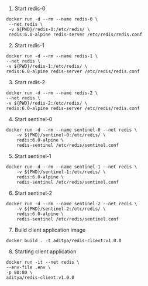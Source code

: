 1. Start redis-0

```
docker run -d --rm --name redis-0 \
 --net redis \
 -v ${PWD}/redis-0:/etc/redis/ \
 redis:6.0-alpine redis-server /etc/redis/redis.conf
```

2. Start redis-1

```
docker run -d --rm --name redis-1 \
--net redis \
-v ${PWD}/redis-1:/etc/redis/ \
redis:6.0-alpine redis-server /etc/redis/redis.conf
```

3. Start redis-2

```
docker run -d --rm --name redis-2 \
--net redis \
-v ${PWD}/redis-2:/etc/redis/ \
redis:6.0-alpine redis-server /etc/redis/redis.conf
```

4. Start sentinel-0

```
docker run -d --rm --name sentinel-0 --net redis \
    -v ${PWD}/sentinel-0:/etc/redis/ \
    redis:6.0-alpine \
    redis-sentinel /etc/redis/sentinel.conf
```

5. Start sentinel-1

```
docker run -d --rm --name sentinel-1 --net redis \
    -v ${PWD}/sentinel-1:/etc/redis/ \
    redis:6.0-alpine \
    redis-sentinel /etc/redis/sentinel.conf
```

6. Start sentinel-2

```
docker run -d --rm --name sentinel-2 --net redis \
    -v ${PWD}/sentinel-2:/etc/redis/ \
    redis:6.0-alpine \
    redis-sentinel /etc/redis/sentinel.conf
```

7. Build client application image

```
docker build . -t aditya/redis-client:v1.0.0
```

8. Starting client application

```
docker run -it --net redis \
--env-file .env \
-p 80:80 \
aditya/redis-client:v1.0.0
```
